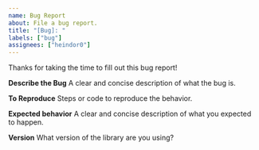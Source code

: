 ```yaml
---
name: Bug Report
about: File a bug report.
title: "[Bug]: "
labels: ["bug"]
assignees: ["heindor0"]
---
```

Thanks for taking the time to fill out this bug report!

**Describe the Bug**
A clear and concise description of what the bug is.

**To Reproduce**
Steps or code to reproduce the behavior.

**Expected behavior**
A clear and concise description of what you expected to happen.

**Version**
What version of the library are you using?
